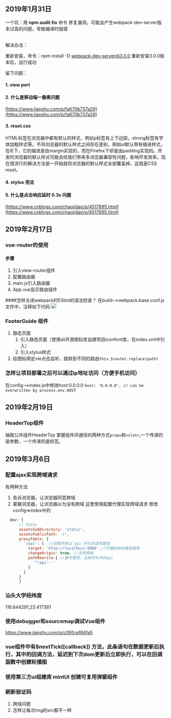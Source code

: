 
## 2019年1月31日
一个坑：用 **npm audit fix** 命令 修复漏洞，可能会产生webpack-dev-server版本过高的问题，导致编译时报错

<br>
解决办法：

重新安装，命令：npm install -D webpack-dev-server@3.0.0
重新安装3.0.0版本后，运行成功


留下问题：

#### 1. view port

#### 2. 什么是移动端一像素问题
[https://www.jianshu.com/p/fa670b737a29](https://www.jianshu.com/p/fa670b737a29)

#### 3. reset.css
HTML标签在浏览器中都有默认的样式，例如p标签有上下边距，strong标签有字体加粗样式等。不同浏览器的默认样式之间存在差别，例如ul默认带有缩进样式，在IE下，它的缩进是由margin实现的，而在Firefox下却是由padding实现的。开发时浏览器的默认样式可能会给我们带来多浏览器兼容性问题，影响开发效率。现在很流行的解决方法是一开始就将浏览器的默认样式全部覆盖掉，这就是CSS reset。

#### 4. stylus 用法

#### 5. 什么是点击响应延时 0.3s 问题
[https://www.cnblogs.com/chaojidan/p/4517895.html](https://www.cnblogs.com/chaojidan/p/4517895.html)

## 2019年2月17日
### vue-router的使用
#### 步骤
1. 引入view-router组件
2. 配置路由器
3. main.js引入路由器
4. App.vue显示路由组件

####怎样关闭webpack时ESlint的语法检查？
在build-->webpack.base.conf.js文件中，注释如下代码
![](http://ww1.sinaimg.cn/large/006fHKVrly1g09842df3hj30im07x74n.jpg)

### FooterGuide 组件
1. 静态页面
	1. 引入静态页面（使用ali开源图标库自建项目iconfont库，在index.xml中引入）
	2. 引入stylus样式
2. 给图标绑定vie点击监听，跳转到不同的路由```this.$router.replace(path)```

### 怎样让项目部署之后可以通过ip地址访问（方便手机访问）
在config-->index.js中修改host:0.0.0.0
```host: '0.0.0.0', // can be overwritten by process.env.HOST```

## 2019年2月19日

### HeaderTop组件
抽取公共组件HeaderTop
掌握组件间通信的两种方式```props```和```<slot>```,一个传递的是参数，一个传递的是标签。

## 2019年3月6日
### 配置ajax实现跨域请求
有两种方法
1. 告诉浏览器，让浏览器同意跨域
2. 蒙蔽浏览器，让浏览器以为没有跨域
这里使用配置代理实现跨域请求
修改config=>index中的
```javascript
  dev: {
      // Paths
      assetsSubDirectory: 'static',
      assetsPublicPath: '/',
      proxyTable: {
        '/api': {  //匹配所有以'api'开头的请求路径
          target: 'http://localhost:8080',//代理目标的基础路径
          changeOrigin: true, //支持跨域
          pathRewrite:{ //重写路径，去掉开头中的api
            '^/api':''
          }
        }
      }
      }
```
### 汕头大学经纬度
116.644291,23.417361


### 使用debugger和sourcemap调试Vue组件
https://www.jianshu.com/p/c091cef64fa5

### vue组件中有$nextTick([callback]) 方法，此条语句在数据更新后执行，其中的回调方法，延迟到下次dom更新后立即执行，可以在回调函数中创建轮播图


### 使用第三方ui组建库 mintUI 创建可复用弹窗组件

### 刷新验证码
  1. 跨域问题
  2. 怎样让每次img的src都不一样
 
